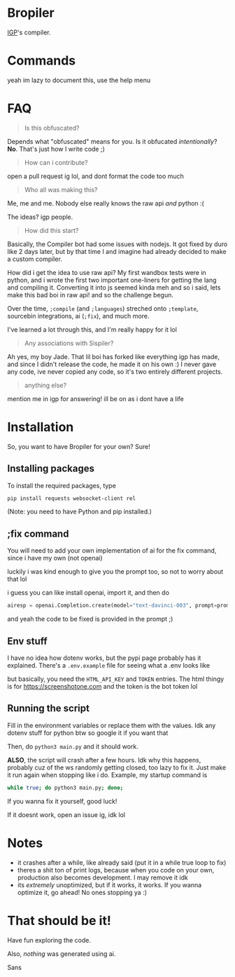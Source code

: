 # Bropiler
[IGP](https://discord.gg/qGqCEWJrpm)'s compiler.
# Commands
yeah im lazy to document this, use the help menu
# FAQ
> Is this obfuscated?

Depends what "obfuscated" means for you.
Is it obfucated *intentionally*? **No**. That's just how I write code ;)

> How can i contribute?

open a pull request ig lol, and dont format the code too much

> Who all was making this?

Me, me and me. Nobody else really knows the raw api *and* python :(

The ideas? igp people. 

> How did this start?

Basically, the Compiler bot had some issues with nodejs. It got fixed by duro like 2 days later, but by that time I and imagine had already decided to make a custom compiler.

How did i get the idea to use raw api? My first wandbox tests were in python, and i wrote the first two important one-liners for getting the lang and compiling it. Converting it into js seemed kinda meh and so i said, lets make this bad boi in raw api! and so the challenge begun.

Over the time, `;compile` (and `;languages`) streched onto `;template`, sourcebin integrations, ai (`;fix`), and much more.

I've learned a lot through this, and I'm really happy for it lol

> Any associations with Sispiler?

Ah yes, my boy Jade. That lil boi has forked like everything igp has made, and since I didn't release the code, he made it on his own :) I never gave any code, ive never copied any code, so it's two entirely different projects.

> anything else?

mention me in igp for answering! ill be on as i dont have a life

# Installation
So, you want to have Bropiler for your own? Sure!
## Installing packages
To install the required packages, type
```bash
pip install requests websocket-client rel
```
(Note: you need to have Python and pip installed.)
## ;fix command
You will need to add your own implementation of ai for the fix command, since i have my own (not openai)

luckily i was kind enough to give you the prompt too, so not to worry about that lol

i guess you can like install openai, import it, and then do
```py
airesp = openai.Completion.create(model="text-davinci-003", prompt=prompt)
```
and yeah the code to be fixed is provided in the prompt ;) 
## Env stuff
I have no idea how dotenv works, but the pypi page probably has it explained. There's a `.env.example` file for seeing what a .env looks like

but basically, you need the `HTML_API_KEY` and `TOKEN` entries. The html thingy is for https://screenshotone.com and the token is the bot token lol

## Running the script
Fill in the environment variables or replace them with the values. Idk any dotenv stuff for python btw so google it if you want that

Then, do `python3 main.py` and it should work.

**ALSO**, the script will crash after a few hours. Idk why this happens, probably cuz of the ws randomly getting closed, too lazy to fix it. Just make it run again when stopping like i do. Example, my startup command is
```bash
while true; do python3 main.py; done;
```
If you wanna fix it yourself, good luck!

If it doesnt work, open an issue ig, idk lol
# Notes
- it crashes after a while, like already said (put it in a while true loop to fix)
- theres a shit ton of print logs, because when you code on your own, production also becomes development. I may remove it idk
- its *extremely* unoptimized, but if it works, it works. If you wanna optimize it, go ahead! No ones stopping ya :) 
# That should be it!
Have fun exploring the code. 

Also, *nothing* was generated using ai.

Sans
